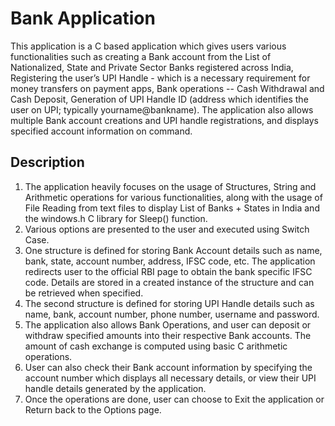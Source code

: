 # Bank Application 

This application is a C based application which gives users various functionalities such as creating a Bank account from the List of Nationalized, State and Private Sector Banks registered across India,  Registering the user’s UPI Handle - which is a necessary requirement for money transfers on payment apps,  Bank operations -- Cash Withdrawal and Cash Deposit,  Generation of UPI Handle ID  (address which identifies the user on UPI; typically yourname@bankname). The application also allows multiple Bank account creations and UPI handle registrations,  and displays specified account information on command. 

## Description

1)	The application heavily focuses on the usage of Structures, String and Arithmetic operations for various functionalities, along with the usage of File Reading from text files to display List of Banks + States in India and the windows.h C library for Sleep() function. 
2)	Various options are presented to the user and executed using Switch Case.
3)	One structure is defined for storing Bank Account details such as name, bank, state, account number, address, IFSC code, etc. The application redirects user to the official RBI page to obtain the bank specific IFSC code. Details are stored in a created instance of the structure and can be retrieved when specified.
4)	The second structure is defined for storing UPI Handle details such as name, bank, account number, phone number, username and password.
5)	The application also allows Bank Operations, and user can deposit or withdraw specified amounts into their respective Bank accounts. The amount of cash exchange is computed using basic C arithmetic operations.  
6)	User can also check their Bank account information by specifying the account number which displays all necessary details, or view their UPI handle details generated by the application. 
7)	Once the operations are done, user can choose to Exit the application or Return back 
          to the Options page. 

